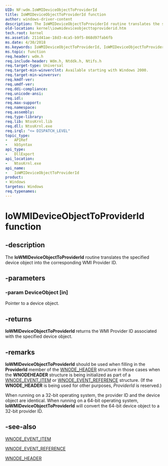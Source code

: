 ```yaml
---
UID: NF:wdm.IoWMIDeviceObjectToProviderId
title: IoWMIDeviceObjectToProviderId function
author: windows-driver-content
description: The IoWMIDeviceObjectToProviderId routine translates the specified device object into the corresponding WMI Provider ID.
old-location: kernel\iowmideviceobjecttoproviderid.htm
tech.root: kernel
ms.assetid: 211d41ae-18d3-4ca5-b9f5-868d97fab6fb
ms.date: 4/30/2018
ms.keywords: IoWMIDeviceObjectToProviderId, IoWMIDeviceObjectToProviderId routine [Kernel-Mode Driver Architecture], k104_e24ce1c2-9f90-49b5-88be-1bbf40074aee.xml, kernel.iowmideviceobjecttoproviderid, wdm/IoWMIDeviceObjectToProviderId
ms.topic: function
req.header: wdm.h
req.include-header: Wdm.h, Ntddk.h, Ntifs.h
req.target-type: Universal
req.target-min-winverclnt: Available starting with Windows 2000.
req.target-min-winversvr: 
req.kmdf-ver: 
req.umdf-ver: 
req.ddi-compliance: 
req.unicode-ansi: 
req.idl: 
req.max-support: 
req.namespace: 
req.assembly: 
req.type-library: 
req.lib: NtosKrnl.lib
req.dll: NtosKrnl.exe
req.irql: "<= DISPATCH_LEVEL"
topic_type:
-	APIRef
-	kbSyntax
api_type:
-	DllExport
api_location:
-	NtosKrnl.exe
api_name:
-	IoWMIDeviceObjectToProviderId
product:
- Windows
targetos: Windows
req.typenames: 
---
```


# IoWMIDeviceObjectToProviderId function


## -description


The <b>IoWMIDeviceObjectToProviderId</b> routine translates the specified device object into the corresponding WMI Provider ID.


## -parameters




### -param DeviceObject [in]

Pointer to a device object. 


## -returns



<b>IoWMIDeviceObjectToProviderId </b>returns the WMI Provider ID associated with the specified device object.




## -remarks



<b>IoWMIDeviceObjectToProviderId</b> should be used when filling in the <b>ProviderId</b> member of the <a href="https://msdn.microsoft.com/library/windows/hardware/ff566375">WNODE_HEADER</a> structure in those cases when the <b>WNODEHEADER</b> structure is being initialized as part of a <a href="https://msdn.microsoft.com/library/windows/hardware/ff566373">WNODE_EVENT_ITEM</a> or <a href="https://msdn.microsoft.com/library/windows/hardware/ff566374">WNODE_EVENT_REFERENCE</a> structure. (If the <b>WNODE_HEADER</b> is being used for other purposes, <i>ProviderId</i> is reserved.)

When running on a 32-bit operating system, the provider ID and the device object are identical. When running on a 64-bit operating system, <b>IoWMIDeviceObjectToProviderId</b> will convert the 64-bit device object to a 32-bit provider ID.




## -see-also




<a href="https://msdn.microsoft.com/library/windows/hardware/ff566373">WNODE_EVENT_ITEM</a>



<a href="https://msdn.microsoft.com/library/windows/hardware/ff566374">WNODE_EVENT_REFERENCE</a>



<a href="https://msdn.microsoft.com/library/windows/hardware/ff566375">WNODE_HEADER</a>
 

 


